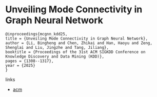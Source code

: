 # Unveiling Mode Connectivity in Graph Neural Network

```
@inproceedings{mcgnn_kdd25,
title = {Unveiling Mode Connectivity in Graph Neural Network},
author = {Li, Bingheng and Chen, Zhikai and Han, Haoyu and Zeng, Shenglai and Liu, Jingzhe and Tang, Jiliang},
booktitle = {Proceedings of the 31st ACM SIGKDD Conference on Knowledge Discovery and Data Mining (KDD)},
pages = {1308--1317},
year = {2025}
}
```

links
- [acm](https://dl.acm.org/doi/10.1145/3711896.3737175)
